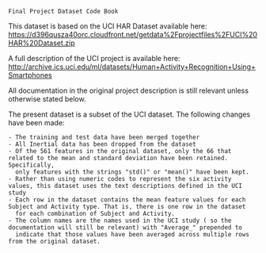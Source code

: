 	Final Project Dataset Code Book

This dataset is based on the UCI HAR Dataset available here: https://d396qusza40orc.cloudfront.net/getdata%2Fprojectfiles%2FUCI%20HAR%20Dataset.zip 

A full description of the UCI project is available here: http://archive.ics.uci.edu/ml/datasets/Human+Activity+Recognition+Using+Smartphones 

All documentation in the original project description is still relevant unless otherwise stated below.

The present dataset is a subset of the UCI dataset. The following changes have been made:

    - The training and test data have been merged together
    - All Inertial data has been dropped from the dataset
    - Of the 561 features in the original dataset, only the 66 that related to the mean and standard deviation have been retained. Specifically,
      only features with the strings "std()" or "mean()" have been kept.
    - Rather than using numeric codes to represent the six activity values, this dataset uses the text descriptions defined in the UCI study
    - Each row in the dataset contains the mean feature values for each Subject and Activity type. That is, there is one row in the dataset
      for each combination of Subject and Activity.
    - The column names are the names used in the UCI study ( so the documentation will still be relevant) with "Average_" prepended to
      indicate that those values have been averaged across multiple rows from the original dataset.

